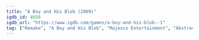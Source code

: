 ```yaml
---
title: "A Boy and His Blob (2009)"
igdb_id: 4656
igdb_url: "https://www.igdb.com/games/a-boy-and-his-blob--1"
tag: ["Remake", "A Boy and His Blob", "Majesco Entertainment", "Abstraction Games", "Midnight City", "WayForward", "Platform", "Puzzle", "Adventure", "Single player", "Side view", "Action"]
---
```

